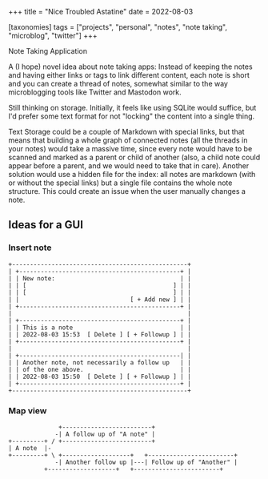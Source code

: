 +++
title = "Nice Troubled Astatine"
date = 2022-08-03

[taxonomies]
tags = ["projects", "personal", "notes", "note taking", "microblog", "twitter"]
+++

Note Taking Application

<!-- more -->

A (I hope) novel idea about note taking apps: Instead of keeping the notes and
having either links or tags to link different content, each note is short and
you can create a thread of notes, somewhat similar to the way microblogging
tools like Twitter and Mastodon work.

Still thinking on storage. Initially, it feels like using SQLite would suffice,
but I'd prefer some text format for not "locking" the content into a single
thing.

Text Storage could be a couple of Markdown with special links, but that means
that building a whole graph of connected notes (all the threads in your notes)
would take a massive time, since every note would have to be scanned and marked
as a parent or child of another (also, a child note could appear before a
parent, and we would need to take that in care). Another solution would use a
hidden file for the index: all notes are markdown (with or without the special
links) but a single file contains the whole note structure. This could create
an issue when the user manually changes a note.

## Ideas for a GUI

### Insert note

```
+-------------------------------------------------+
| +---------------------------------------------+ |
| | New note:                                   | |
| | [                                         ] | |
| | [                                         ] | |
| |                               [ + Add new ] | |
| +---------------------------------------------+ |
|                                                 |
| +---------------------------------------------+ |
| | This is a note                              | |
| | 2022-08-03 15:53  [ Delete ] [ + Followup ] | |
| +---------------------------------------------+ |
|                                                 |
| +---------------------------------------------| |
| | Another note, not necessarily a follow up   | |
| | of the one above.                           | |
| | 2022-08-03 15:50  [ Delete ] [ + Followup ] | |
| +---------------------------------------------+ |
+-------------------------------------------------+
```

### Map view

```
              +-------------------------+
             -| A follow up of "A note" |
+---------+ / +-------------------------+
| A note  |-
+---------+ \ +-------------------+   +------------------------+
             -| Another follow up |---| Follow up of "Another" |
	      +-------------------+   +------------------------+
```
